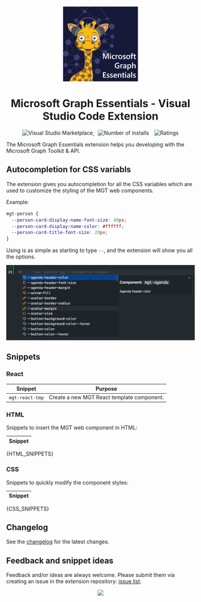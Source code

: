 <p align="center">
  <a href="https://marketplace.visualstudio.com/items?itemName=eliostruyf.vscode-msgraph-autocomplete">
    <img alt="Microsoft Graph Essentials" src="./assets/logo-big.png" height="200">
  </a>
</p>

<h1 align="center">Microsoft Graph Essentials - Visual Studio Code Extension</h1>

<p align="center">
  <a href="https://marketplace.visualstudio.com/items?itemName=eliostruyf.vscode-msgraph-essentials" title="Check it out on the Visual Studio Marketplace">
    <img src="https://vsmarketplacebadge.apphb.com/version/eliostruyf.vscode-msgraph-essentials.svg" alt="Visual Studio Marketplace" style="display: inline-block" />
  </a>

  <img src="https://vsmarketplacebadge.apphb.com/installs/eliostruyf.vscode-msgraph-essentials.svg" alt="Number of installs"  style="display: inline-block;margin-left:10px" />
  
  <img src="https://vsmarketplacebadge.apphb.com/rating/eliostruyf.vscode-msgraph-essentials.svg" alt="Ratings" style="display: inline-block;margin-left:10px" />
</p>

The Microsoft Graph Essentials extension helps you developing with the Microsoft Graph Toolkit & API.

## Autocompletion for CSS variabls

The extension gives you autocompletion for all the CSS variables which are used to customize the styling of the MGT web components.

Example:

```CSS
mgt-person {
  --person-card-display-name-font-size: 40px;
  --person-card-display-name-color: #ffffff;
  --person-card-title-font-size: 20px;
}
```

Using is as simple as starting to type `--`, and the extension will show you all the options.

![](./assets/css-variables.png)

## Snippets

### React

| Snippet | Purpose |
|---------|---------|
| `mgt-react-tmp` | Create a new MGT React template component. |

### HTML

Snippets to insert the MGT web component in HTML:

| Snippet |
|---------|
{HTML_SNIPPETS}

### CSS

Snippets to quickly modify the component styles:

| Snippet |
|---------|
{CSS_SNIPPETS}

## Changelog

See the [changelog](./CHANGELOG.md) for the latest changes.

## Feedback and snippet ideas

Feedback and/or ideas are always welcome. Please submit them via creating an issue in the extension repository: [issue list](https://github.com/estruyf/vscode-msgraph-essentials/issues).

<p align="center">
  <a href="#">
      <img src="https://estruyf-github.azurewebsites.net/api/VisitorHit?user=estruyf&repo=vscode-msgraph-essentials&countColor=%23161938" />
   </a>
</p>